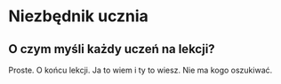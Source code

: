 # Niezbędnik ucznia
## O czym myśli każdy uczeń na lekcji?
Proste. O końcu lekcji. Ja to wiem i ty to wiesz. Nie ma kogo oszukiwać.
